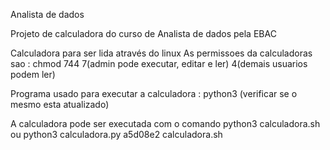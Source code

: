 Analista de dados

Projeto de calculadora do curso de Analista de dados pela EBAC

Calculadora para ser lida através do linux
As permissoes da calculadoras sao :
chmod 744 7(admin pode executar, editar e ler) 4(demais usuarios podem ler)

Programa usado para executar
a calculadora : python3 (verificar se o mesmo esta atualizado)

A calculadora pode ser executada com o comando python3 calculadora.sh ou
python3 calculadora.py
a5d08e2
calculadora.sh

